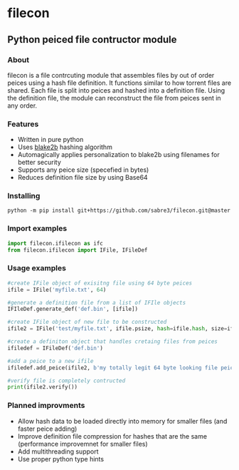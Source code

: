 # filecon
## Python peiced file contructor module

### About
filecon is a file contrcuting module that assembles files by out of order peices using a hash file definition. 
It functions similar to how torrent files are shared. Each file is split into peices and hashed into a definition file.
Using the definition file, the module can reconstruct the file from peices sent in any order.

### Features
- Written in pure python
- Uses [blake2b](https://www.blake2.net/) hashing algorithm
- Automagically applies personalization to blake2b using filenames for better security
- Supports any peice size (specefied in bytes)
- Reduces definition file size by using Base64

### Installing
```Git
python -m pip install git+https://github.com/sabre3/filecon.git@master
```

### Import examples
```Python
import filecon.ifilecon as ifc
from filecon.ifilecon import IFile, IFileDef
```

### Usage examples
```Python
#create IFile object of exisitng file using 64 byte peices
ifile = IFile('myfile.txt', 64)

#generate a definition file from a list of IFIle objects
IFIleDef.generate_def('def.bin', [ifile])

#create IFile object of new file to be constructed 
ifile2 = IFile('test/myfile.txt', ifile.psize, hash=ifile.hash, size=ifile.size, start=ifile.start)

#create a definiton object that handles cretaing files from peices
ifiledef = IFileDef('def.bin')

#add a peice to a new ifile
ifiledef.add_peice(ifile2, b'my totally legit 64 byte looking file peice')

#verify file is completely contructed
print(ifile2.verify())
```

### Planned improvments
- Allow hash data to be loaded directly into memory for smaller files (and faster peice adding)
- Improve definition file compression for hashes that are the same (performance improvemnet for smaller files)
- Add multithreading support
- Use proper python type hints  


